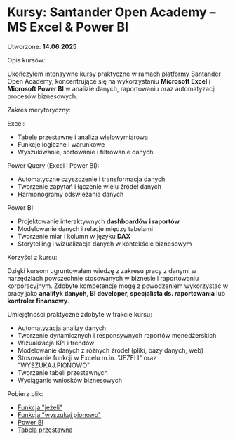 # Kursy: Santander Open Academy – MS Excel & Power BI

Utworzone: **14.06.2025**


Opis kursów:

Ukończyłem intensywne kursy praktyczne w ramach platformy Santander Open Academy, koncentrujące się na wykorzystaniu **Microsoft Excel** i **Microsoft Power BI** w analizie danych, raportowaniu oraz automatyzacji procesów biznesowych.


Zakres merytoryczny:

Excel:

* Tabele przestawne i analiza wielowymiarowa
* Funkcje logiczne i warunkowe 
* Wyszukiwanie, sortowanie i filtrowanie danych

Power Query (Excel i Power BI):

* Automatyczne czyszczenie i transformacja danych
* Tworzenie zapytań i łączenie wielu źródeł danych
* Harmonogramy odświeżania danych

Power BI:

* Projektowanie interaktywnych **dashboardów i raportów**
* Modelowanie danych i relacje między tabelami
* Tworzenie miar i kolumn w języku **DAX**
* Storytelling i wizualizacja danych w kontekście biznesowym

Korzyści z kursu:

Dzięki kursom ugruntowałem wiedzę z zakresu pracy z danymi w narzędziach powszechnie stosowanych w biznesie i raportowaniu korporacyjnym. Zdobyte kompetencje mogę z powodzeniem wykorzystać w pracy jako **analityk danych, BI developer, specjalista ds. raportowania** lub **kontroler finansowy**.


Umiejętności praktyczne zdobyte w trakcie kursu:

* Automatyzacja analizy danych
* Tworzenie dynamicznych i responsywnych raportów menedżerskich
* Wizualizacja KPI i trendów
* Modelowanie danych z różnych źródeł (pliki, bazy danych, web)
* Stosowanie funkcji w Excelu m.in. "JEŻELI" oraz "WYSZUKAJ.PIONOWO"
* Tworzenie tabeli przestawnych
* Wyciąganie wniosków biznesowych



Pobierz plik:
- [Funkcja "jeżeli"](doc/Funkcja.xlsx)
- [Funkcja "wyszukaj pionowo"](doc/Funkcja1.xlsx)
- [Power BI](doc/PowerBI.pbix)
- [Tabela przestawna](doc/Tabela.xlsx)